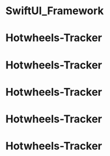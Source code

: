 # SwiftUI_Framework
# Hotwheels-Tracker
# Hotwheels-Tracker
# Hotwheels-Tracker
# Hotwheels-Tracker
# Hotwheels-Tracker
